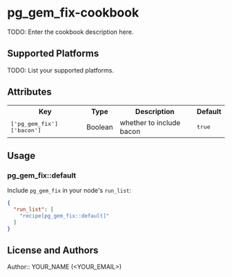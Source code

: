 # pg_gem_fix-cookbook

TODO: Enter the cookbook description here.

## Supported Platforms

TODO: List your supported platforms.

## Attributes

<table>
  <tr>
    <th>Key</th>
    <th>Type</th>
    <th>Description</th>
    <th>Default</th>
  </tr>
  <tr>
    <td><tt>['pg_gem_fix']['bacon']</tt></td>
    <td>Boolean</td>
    <td>whether to include bacon</td>
    <td><tt>true</tt></td>
  </tr>
</table>

## Usage

### pg_gem_fix::default

Include `pg_gem_fix` in your node's `run_list`:

```json
{
  "run_list": [
    "recipe[pg_gem_fix::default]"
  ]
}
```

## License and Authors

Author:: YOUR_NAME (<YOUR_EMAIL>)
